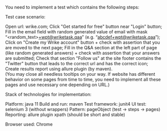 You need to implement a test which contains the following steps:

Test case scenario:

Open url: wrike.com;
Click "Get started for free" button near "Login" button;
Fill in the email field with random generated value of email with mask “<random_text>+wpt@wriketask.qaa” (e.g. “abcdef+wpt@wriketask.qaa”);
Click on "Create my Wrike account" button + check with assertion that you are moved to the next page;
Fill in the Q&A section at the left part of page (like random generated answers) + check with assertion that your answers are submitted;
Check that section "Follow us" at the site footer contains the "Twitter" button that leads to the correct url and has the correct icon;
Create results report using allure plugin (by maven).  
(You may close all needless tooltips on your way. If website has different behavior on some pages from time to time, you need to implement all these pages and use necessary one depending on URL.)

Stack of technologies for implementation:

Platform: java 11
Build and run: maven
Test framework: junit4
UI test: selenium 3 (without wrappers)
Pattern: pageObject (test -> steps -> pages)
Reporting: allure plugin
xpath (should be short and stable)

Browser used: Chrome
